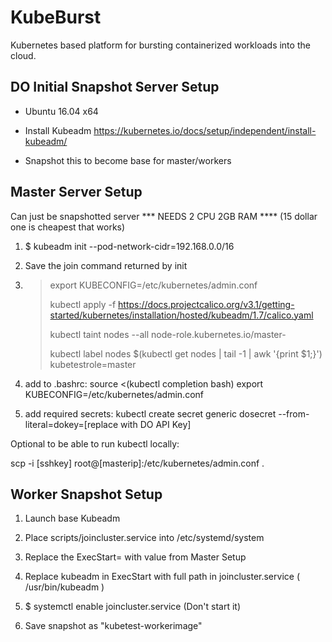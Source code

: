 KubeBurst
============
Kubernetes based platform for bursting containerized workloads into the cloud.

DO Initial Snapshot Server Setup
------------
 * Ubuntu 16.04 x64

 * Install Kubeadm
 https://kubernetes.io/docs/setup/independent/install-kubeadm/

 * Snapshot this to become base for master/workers

Master Server Setup
--------

Can just be snapshotted server *** NEEDS 2 CPU 2GB RAM **** (15 dollar one is cheapest that works)

1. $ kubeadm init --pod-network-cidr=192.168.0.0/16

2. Save the join command returned by init 

3.  > export KUBECONFIG=/etc/kubernetes/admin.conf
    >
    > kubectl apply -f https://docs.projectcalico.org/v3.1/getting-started/kubernetes/installation/hosted/kubeadm/1.7/calico.yaml 
    >
    > kubectl taint nodes --all node-role.kubernetes.io/master-
    >
    > kubectl label nodes $(kubectl get nodes | tail -1 | awk '{print $1;}') kubetestrole=master

4. add to .bashrc:
    source <(kubectl completion bash)
    export KUBECONFIG=/etc/kubernetes/admin.conf

5. add required secrets:
    kubectl create secret generic dosecret --from-literal=dokey=[replace with DO API Key]




Optional to be able to run kubectl locally:

scp -i [sshkey] root@[masterip]:/etc/kubernetes/admin.conf .

Worker Snapshot Setup
--------
1. Launch base Kubeadm

2. Place scripts/joincluster.service into /etc/systemd/system

3. Replace the ExecStart= with value from Master Setup

5. Replace kubeadm in ExecStart with full path in joincluster.service ( /usr/bin/kubeadm )

4. $ systemctl enable joincluster.service    (Don't start it)

6. Save snapshot as "kubetest-workerimage"











